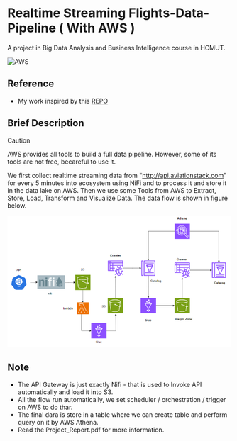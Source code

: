 # Realtime Streaming Flights-Data-Pipeline ( With AWS )
A project in Big Data Analysis and Business Intelligence course in HCMUT.

![AWS](https://www.google.com/url?sa=i&url=https%3A%2F%2Fwww.youtube.com%2Fwatch%3Fv%3DJIbIYCM48to&psig=AOvVaw11d48msgYWLKx62MNkxFha&ust=1713013340732000&source=images&cd=vfe&opi=89978449&ved=0CBIQjRxqFwoTCMiV3Y7evIUDFQAAAAAdAAAAABAq)

## Reference
* My work inspired by this [REPO]([https://github.com/XSiddhSaraf/Covid-19-Data-Pipeline-Based-On-Messaging-and-Analysis)

## Brief Description
> [!CAUTION]
> AWS provides all tools to build a full data pipeline. However, some of its tools are not free, becareful to use it.

We first collect realtime streaming data from "http://api.aviationstack.com" for every 5 minutes into ecosystem using NiFi and to process it and store it in the data lake on AWS. Then we use some Tools from AWS to Extract, Store, Load, Transform and Visualize Data. The data flow is shown in figure below.

![Data Flow](figure/image.png)

## Note
* The API Gateway is just exactly Nifi - that is used to Invoke API automatically and load it into S3.
* All the flow run automatically, we set scheduler / orchestration / trigger on AWS to do thar.
* The final dara is store in a table where we can create table and perform query on it by AWS Athena.
* Read the Project_Report.pdf for more information.


